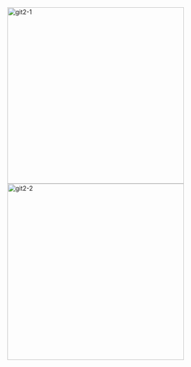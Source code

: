 <img width="399" alt="git2-1" src="https://user-images.githubusercontent.com/90614833/134130608-4cd415f1-97a8-40e9-8b14-61e19773417d.PNG">
<img width="399" alt="git2-2" src="https://user-images.githubusercontent.com/90614833/134130622-e39b44ce-5e7b-4141-97eb-7d38001988c3.PNG">
